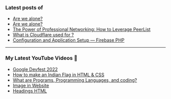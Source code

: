 ### Latest posts of 
<!-- BLOG-POST-LIST:START -->
- [Are we alone?](https://blog.codersalman.live/are-we-alone-1)
- [Are we alone?](https://blog.codersalman.live/are-we-alone)
- [The Power of Professional Networking: How to Leverage PeerList](https://blog.codersalman.live/the-power-of-professional-networking-how-to-leverage-peerlist-1)
- [What is Cloudflare used for ?](https://blog.codersalman.live/what-is-cloudflare-used-for-1)
- [Configuration and Application Setup — Firebase PHP](https://blog.codersalman.live/configuration-and-application-setup-firebase-php-1)
<!-- BLOG-POST-LIST:END -->

<hr>

### My Latest YouTube Videos 🌱
<!-- YOUTUBE:START -->
- [Google Devfest 2022 ](https://www.youtube.com/watch?v=u_wWOf0LUxk)
- [How to make an Indian Flag in HTML &amp; CSS ](https://www.youtube.com/watch?v=5IxQYP8xTIE)
- [What are  Programs, Programming Languages, and coding? ](https://www.youtube.com/watch?v=9_b_2HpqasE)
- [Image in Website ](https://www.youtube.com/watch?v=g2bmNTShT-Q)
- [Headings HTML ](https://www.youtube.com/watch?v=YCgJBxAvboA)
<!-- YOUTUBE:END -->
